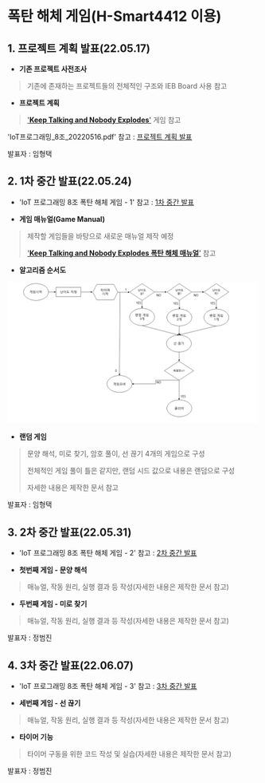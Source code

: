 
# **폭탄 해체 게임(H-Smart4412 이용)**


## **1. 프로젝트 계획 발표(22.05.17)**

 - **기존 프로젝트 사전조사**
>기존에 존재하는 프로젝트들의 전체적인 구조와 IEB Board 사용 참고

 - **프로젝트 계획**
>['**Keep Talking and Nobody Explodes**'](http://www.keeptalkinggame.com/) 게임 참고


'IoT프로그래밍_8조_20220516.pdf' 참고 : [프로젝트 계획 발표](https://github.com/hyoungteak/IoT_HSmart4412/blob/main/IoT%ED%94%84%EB%A1%9C%EA%B7%B8%EB%9E%98%EB%B0%8D_8%EC%A1%B0_20220516.pdf)

발표자 : 임형택



## **2. 1차 중간 발표(22.05.24)**

 - 'IoT 프로그래밍 8조 폭탄 해체 게임 - 1' 참고 : [1차 중간 발표](https://docs.google.com/document/d/18wyuJe8805JIE2ftS6ue8w0owCxuHiCCFlvMyepP3zM/edit?usp=sharing)

 - **게임 매뉴얼(Game Manual)**
>제작할 게임들을 바탕으로 새로운 매뉴얼 제작 예정
>
>['**Keep Talking and Nobody Explodes 폭탄 해체 매뉴얼**'](https://www.bombmanual.com/ko/) 참고

 - **알고리즘 순서도**

![img_01](/Images/01.png)

 - **랜덤 게임**
>문양 해석, 미로 찾기, 암호 풀이, 선 끊기 4개의 게임으로 구성
>
>전체적인 게임 풀이 틀은 같지만, 랜덤 시드 값으로 내용은 랜덤으로 구성
>
>자세한 내용은 제작한 문서 참고

발표자 : 임형택

## **3. 2차 중간 발표(22.05.31)**

 - 'IoT 프로그래밍 8조 폭탄 해체 게임 - 2' 참고 : [2차 중간 발표](https://docs.google.com/document/d/1gHcK0-FiGUvA0DYAOu1RZ-o5m-i1AtpV3A5RLSvth9A/edit?usp=sharing)

 - **첫번째 게임 - 문양 해석**
>매뉴얼, 작동 원리, 실행 결과 등 작성(자세한 내용은 제작한 문서 참고)

 - **두번째 게임 - 미로 찾기**
>매뉴얼, 작동 원리, 실행 결과 등 작성(자세한 내용은 제작한 문서 참고)

발표자 : 정범진

## **4. 3차 중간 발표(22.06.07)**

 - 'IoT 프로그래밍 8조 폭탄 해체 게임 - 3' 참고 : [3차 중간 발표](https://docs.google.com/document/d/1aSvvhIvSaBHxP_qkZ1ZwGBGDzTM5q5R3aMHY-2sYNIg/edit?usp=sharing)

 - **세번째 게임 - 선 끊기**
>매뉴얼, 작동 원리, 실행 결과 등 작성(자세한 내용은 제작한 문서 참고)

 - **타이머 기능**
>타이머 구동을 위한 코드 작성 및 실습(자세한 내용은 제작한 문서 참고)

발표자 : 정범진